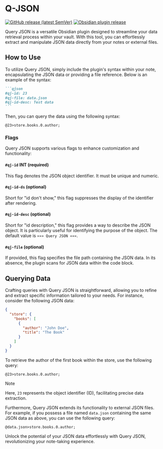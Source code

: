 # Q-JSON

[![GitHub release (latest SemVer)](https://img.shields.io/github/v/release/rooyca/query-json?logo=github&color=ee8449&style=flat-square)](https://github.com/rooyca/query-json/releases/latest)
[![Obsidian plugin release](https://img.shields.io/badge/Obsidian%20plugin%20release-purple?logo=obsidian&style=flat-square)](https://obsidian.md/plugins?id=query-json)

Query JSON is a versatile Obsidian plugin designed to streamline your data retrieval process within your vault. With this tool, you can effortlessly extract and manipulate JSON data directly from your notes or external files.

## How to Use

To utilize Query JSON, simply include the plugin's syntax within your note, encapsulating the JSON data or providing a file reference. Below is an example of the syntax:

~~~markdown
```qjson
#qj-id: 23
#qj-file: data.json
#qj-id-desc: Test data
```
~~~

Then, you can query the data using the following syntax:

```
@23>store.books.0.author;
```

### Flags

Query JSON supports various flags to enhance customization and functionality:

#### `#qj-id` INT (required)

This flag denotes the JSON object identifier. It must be unique and numeric.

#### `#qj-id-ds` (optional)

Short for "id don't show," this flag suppresses the display of the identifier after rendering.

#### `#qj-id-desc` (optional)

Short for "id description," this flag provides a way to describe the JSON object. It is particularly useful for identifying the purpose of the object. The default value is `»»» Query JSON «««`.

#### `#qj-file` (optional)

If provided, this flag specifies the file path containing the JSON data. In its absence, the plugin scans for JSON data within the code block.

## Querying Data

Crafting queries with Query JSON is straightforward, allowing you to refine and extract specific information tailored to your needs. For instance, consider the following JSON data:

```json
{
  "store": {
    "books": [
      {
        "author": "John Doe",
        "title": "The Book"
      }
    ]
  }
}
```

To retrieve the author of the first book within the store, use the following query:

```
@23>store.books.0.author;
```
> [!NOTE]
> 
> Here, `23` represents the object identifier (ID), facilitating precise data extraction.

Furthermore, Query JSON extends its functionality to external JSON files. For example, if you possess a file named `data.json` containing the same JSON data as above, you can use the following query:


```
@data.json>store.books.0.author;
```

Unlock the potential of your JSON data effortlessly with Query JSON, revolutionizing your note-taking experience.